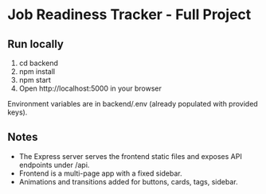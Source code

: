 # Job Readiness Tracker - Full Project

## Run locally
1. cd backend
2. npm install
3. npm start
4. Open http://localhost:5000 in your browser

Environment variables are in backend/.env (already populated with provided keys).

## Notes
- The Express server serves the frontend static files and exposes API endpoints under /api.
- Frontend is a multi-page app with a fixed sidebar.
- Animations and transitions added for buttons, cards, tags, sidebar.
